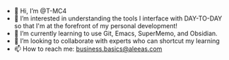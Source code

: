- 👋 Hi, I’m @T-MC4
- 👀 I’m interested in understanding the tools I interface with DAY-TO-DAY so that I'm at the forefront of my personal development!
- 🌱 I’m currently learning to use Git, Emacs, SuperMemo, and Obsidian.
- 💞️ I’m looking to collaborate with experts who can shortcut my learning
- 📫 How to reach me: business.basics@aleeas.com

<!---
T-MC4/T-MC4 is a ✨ special ✨ repository because its `README.md` (this file) appears on your GitHub profile.
You can click the Preview link to take a look at your changes.
--->
